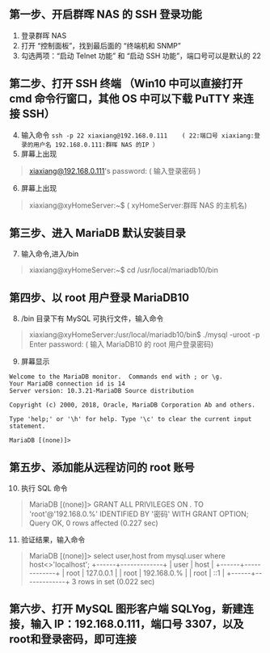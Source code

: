 
## 第一步、开启群晖 NAS 的 SSH 登录功能
1. 登录群晖 NAS
2. 打开 “控制面板”，找到最后面的 “终端机和 SNMP”
3. 勾选两项：“启动 Telnet 功能” 和 “启动 SSH 功能”，端口号可以是默认的 22

## 第二步、打开 SSH 终端 （Win10 中可以直接打开 cmd 命令行窗口，其他 OS 中可以下载 PuTTY 来连接 SSH）
4. 输入命令
`ssh -p 22 xiaxiang@192.168.0.111    ( 22:端口号 xiaxiang:登录的用户名 192.168.0.111:群晖 NAS 的IP ）`
5. 屏幕上出现
> xiaxiang@192.168.0.111's password:  ( 输入登录密码 )
6. 屏幕上出现
> xiaxiang@xyHomeServer:~$            ( xyHomeServer:群晖 NAS 的主机名) 

## 第三步、进入 MariaDB 默认安装目录
7. 输入命令,进入/bin
> xiaxiang@xyHomeServer:~$ cd /usr/local/mariadb10/bin

## 第四步、以 root 用户登录 MariaDB10
8. /bin 目录下有 MySQL 可执行文件，输入命令
> xiaxiang@xyHomeServer:/usr/local/mariadb10/bin$ ./mysql -uroot -p
> Enter password: ( 输入 MariaDB10 的 root 用户登录密码)
9. 屏幕显示
```
Welcome to the MariaDB monitor.  Commands end with ; or \g.
Your MariaDB connection id is 14
Server version: 10.3.21-MariaDB Source distribution

Copyright (c) 2000, 2018, Oracle, MariaDB Corporation Ab and others.
 
Type 'help;' or '\h' for help. Type '\c' to clear the current input statement.
  
MariaDB [(none)]>
```
        
 ## 第五步、添加能从远程访问的 root 账号
10. 执行 SQL 命令
> MariaDB [(none)]> GRANT ALL PRIVILEGES ON *.* TO 'root'@'192.168.0.%' IDENTIFIED BY '密码' WITH GRANT OPTION;
> Query OK, 0 rows affected (0.227 sec)
11. 验证结果，输入命令
> MariaDB [(none)]> select user,host from mysql.user where host<>'localhost';
> +------+-------------+
> | user | host        |
> +------+-------------+
> | root | 127.0.0.1   |
> | root | 192.168.0.% |
> | root | ::1         |
> +------+-------------+
> 3 rows in set (0.022 sec)
          
  ## 第六步、打开 MySQL 图形客户端 SQLYog，新建连接，输入 IP：192.168.0.111，端口号 3307，以及root和登录密码，即可连接
  
  
  
          
          
    
